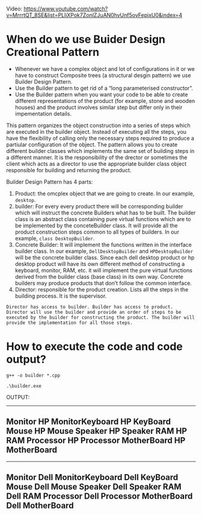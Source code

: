 Video: https://www.youtube.com/watch?v=MrrrtQT_8SE&list=PLliXPok7ZonlZJuAN0hvUnf5ovFepjxU0&index=4

# When do we use Buider Design Creational Pattern
- Whenever we have a complex object and lot of configurations in it or we have to construct Composite trees (a structural desgin pattern) we use Builder Design Pattern. 
- Use the Builder pattern to get rid of a “long parameterised constructor”.
- Use the Builder pattern when you want your code to be able to create different representations of the product (for example, stone and wooden houses) and the product involves similar step but differ only in their impementation details.

This pattern organizes the object construction into a series of steps which are executed in the builder object. Instead of executing all the steps, you have the flexibility of calling only the necessary steps required to produce a partiular configuration of the object. The pattern allows you to create different builder classes which implements the same set of building steps in a different manner. It is the responsibility of the drector or sometimes the client which acts as a director to use the appropriate builder class object responsible for building and returning the product.

Builder Design Pattern has 4 parts:
1. Product: the omcplex object that we are going to create. In our example, ```desktop```.
2. builder: For every every product there will be corresponding builder which will instruct the concrete Builders what has to be built. The builder class is an abstract class containing pure virtual functions which are to be implemented by the conceteBuilder class. It will provide all the product construction steps common to all types of builders. In our example, ```class DesktopBuilder```.
3. Concrete Builder: It will implement the functions written in the interface builder class. In our example, ```DellDesktopBuilder``` and ```HPDesktopBuilder``` will be the concrete builder class. Since each dell desktop product or hp desktop product will have its own different method of constructing a keyboard, monitor, RAM, etc. it will implement the pure virtual functions derived from the builder class (base class) in its own way. Concrete builders may produce products that don’t follow the common interface.
4. Director: responsible for the product creation. Lists all the steps in the building process. It is the supervisor. 

```Director has access to builder. Builder has access to product. Director will use the builder and provide an order of steps to be executed by the builder for constructing the product. The builder will provide the implementation for all those steps.```

# How to execute the code and code output?

```g++ -o builder *.cpp```

```.\builder.exe```

OUTPUT:

-----------------------------------------------------
Monitor HP MonitorKeyboard HP KeyBoard
Mouse HP Mouse
Speaker HP Speaker
RAM HP RAM
Processor HP Processor
MotherBoard HP MotherBoard
-----------------------------------------------------
-----------------------------------------------------
Monitor Dell MonitorKeyboard Dell KeyBoard
Mouse Dell Mouse
Speaker Dell Speaker
RAM Dell RAM
Processor Dell Processor
MotherBoard Dell MotherBoard
----------------------------------------------------- 
